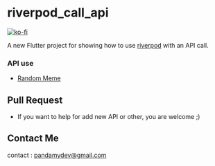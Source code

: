 # riverpod_call_api

[![ko-fi](https://ko-fi.com/img/githubbutton_sm.svg)](https://ko-fi.com/A0A72UVP8)

A new Flutter project for showing how to use [riverpod](https://riverpod.dev/) with an API call.

### API use

- [Random Meme](https://some-random-api.ml/meme)

## Pull Request

- If you want to help for add new API or other, you are welcome ;)

## Contact Me

contact : [pandamydev@gmail.com](mailto:pandamydev@gmail.com)




